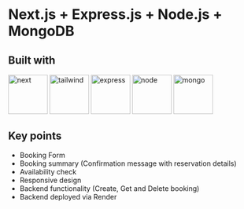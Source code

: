 # Next.js + Express.js + Node.js + MongoDB

## Built with
<p>
<img src="https://static-00.iconduck.com/assets.00/nextjs-icon-2048x1234-pqycciiu.png" alt="next" width="80" height="80"/> 
<img src="https://icon.icepanel.io/Technology/svg/Tailwind-CSS.svg" alt="tailwind" width="80" height="80"/>
<img src="https://img.icons8.com/color/512/express-js.png" alt="express" width="80" height="80"/>
<img src="https://cdn.iconscout.com/icon/free/png-512/free-nodejs-logo-icon-download-in-svg-png-gif-file-formats--brand-development-tools-pack-logos-icons-226034.png?f=webp&w=512" alt="node" width="80" height="80"/>
<img src="https://cdn.worldvectorlogo.com/logos/mongodb-icon-1.svg" alt="mongo" width="80" height="80"/>


## Key points

- Booking Form
- Booking summary (Confirmation message with reservation details)
- Availability check
- Responsive design
- Backend functionality (Create, Get and Delete booking)
- Backend deployed via Render
